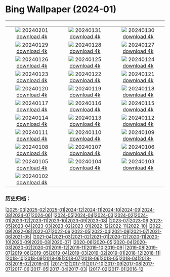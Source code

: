 # Bing Wallpaper (2024-01)
**************
| | | |
| :----: | :----: | :----: |
| ![](https://www.bing.com/th?id=OHR.AlbaceteSpain_EN-IN7833370046_1920x1080.jpg) 20240201 [download 4k](https://www.bing.com/th?id=OHR.AlbaceteSpain_EN-IN7833370046_UHD.jpg) | ![](https://www.bing.com/th?id=OHR.ZebraMother_EN-IN5092330040_1920x1080.jpg) 20240131 [download 4k](https://www.bing.com/th?id=OHR.ZebraMother_EN-IN5092330040_UHD.jpg) | ![](https://www.bing.com/th?id=OHR.MartyrsDayIndia_EN-IN0212578144_1920x1080.jpg) 20240130 [download 4k](https://www.bing.com/th?id=OHR.MartyrsDayIndia_EN-IN0212578144_UHD.jpg) |
| ![](https://www.bing.com/th?id=OHR.GollingerFalls_EN-IN2127634667_1920x1080.jpg) 20240129 [download 4k](https://www.bing.com/th?id=OHR.GollingerFalls_EN-IN2127634667_UHD.jpg) | ![](https://www.bing.com/th?id=OHR.ChannelOutback_EN-IN1616131874_1920x1080.jpg) 20240128 [download 4k](https://www.bing.com/th?id=OHR.ChannelOutback_EN-IN1616131874_UHD.jpg) | ![](https://www.bing.com/th?id=OHR.HawkOwl_EN-IN6306608472_1920x1080.jpg) 20240127 [download 4k](https://www.bing.com/th?id=OHR.HawkOwl_EN-IN6306608472_UHD.jpg) |
| ![](https://www.bing.com/th?id=OHR.RepublicDayIN_EN-IN0100062780_1920x1080.jpg) 20240126 [download 4k](https://www.bing.com/th?id=OHR.RepublicDayIN_EN-IN0100062780_UHD.jpg) | ![](https://www.bing.com/th?id=OHR.AgraFortUP_EN-IN3840610789_1920x1080.jpg) 20240125 [download 4k](https://www.bing.com/th?id=OHR.AgraFortUP_EN-IN3840610789_UHD.jpg) | ![](https://www.bing.com/th?id=OHR.IcelandBeach_EN-IN3783601162_1920x1080.jpg) 20240124 [download 4k](https://www.bing.com/th?id=OHR.IcelandBeach_EN-IN3783601162_UHD.jpg) |
| ![](https://www.bing.com/th?id=OHR.MaldivesAtolls_EN-IN3706143252_1920x1080.jpg) 20240123 [download 4k](https://www.bing.com/th?id=OHR.MaldivesAtolls_EN-IN3706143252_UHD.jpg) | ![](https://www.bing.com/th?id=OHR.SantaCruzSunrise_EN-IN4813866194_1920x1080.jpg) 20240122 [download 4k](https://www.bing.com/th?id=OHR.SantaCruzSunrise_EN-IN4813866194_UHD.jpg) | ![](https://www.bing.com/th?id=OHR.SquirrelNetherlands_EN-IN3567633626_1920x1080.jpg) 20240121 [download 4k](https://www.bing.com/th?id=OHR.SquirrelNetherlands_EN-IN3567633626_UHD.jpg) |
| ![](https://www.bing.com/th?id=OHR.MacaroniPenguins_EN-IN3516700130_1920x1080.jpg) 20240120 [download 4k](https://www.bing.com/th?id=OHR.MacaroniPenguins_EN-IN3516700130_UHD.jpg) | ![](https://www.bing.com/th?id=OHR.PlitviceWinter_EN-IN3453026370_1920x1080.jpg) 20240119 [download 4k](https://www.bing.com/th?id=OHR.PlitviceWinter_EN-IN3453026370_UHD.jpg) | ![](https://www.bing.com/th?id=OHR.ParisBridge_EN-IN3371045784_1920x1080.jpg) 20240118 [download 4k](https://www.bing.com/th?id=OHR.ParisBridge_EN-IN3371045784_UHD.jpg) |
| ![](https://www.bing.com/th?id=OHR.SleepyWolf_EN-IN3304782533_1920x1080.jpg) 20240117 [download 4k](https://www.bing.com/th?id=OHR.SleepyWolf_EN-IN3304782533_UHD.jpg) | ![](https://www.bing.com/th?id=OHR.LakeLouise_EN-IN3194487086_1920x1080.jpg) 20240116 [download 4k](https://www.bing.com/th?id=OHR.LakeLouise_EN-IN3194487086_UHD.jpg) | ![](https://www.bing.com/th?id=OHR.MakarSankrantiKites_EN-IN1385639662_1920x1080.jpg) 20240115 [download 4k](https://www.bing.com/th?id=OHR.MakarSankrantiKites_EN-IN1385639662_UHD.jpg) |
| ![](https://www.bing.com/th?id=OHR.HokkaidoSwans_EN-IN2668123953_1920x1080.jpg) 20240114 [download 4k](https://www.bing.com/th?id=OHR.HokkaidoSwans_EN-IN2668123953_UHD.jpg) | ![](https://www.bing.com/th?id=OHR.HanaHighway_EN-IN2324182593_1920x1080.jpg) 20240113 [download 4k](https://www.bing.com/th?id=OHR.HanaHighway_EN-IN2324182593_UHD.jpg) | ![](https://www.bing.com/th?id=OHR.BukhansanSeoul_EN-IN2243207205_1920x1080.jpg) 20240112 [download 4k](https://www.bing.com/th?id=OHR.BukhansanSeoul_EN-IN2243207205_UHD.jpg) |
| ![](https://www.bing.com/th?id=OHR.LynxSnow_EN-IN7700742978_1920x1080.jpg) 20240111 [download 4k](https://www.bing.com/th?id=OHR.LynxSnow_EN-IN7700742978_UHD.jpg) | ![](https://www.bing.com/th?id=OHR.MilopotamosStairs_EN-IN7483499264_1920x1080.jpg) 20240110 [download 4k](https://www.bing.com/th?id=OHR.MilopotamosStairs_EN-IN7483499264_UHD.jpg) | ![](https://www.bing.com/th?id=OHR.GayathriReservoir_EN-IN7178721819_1920x1080.jpg) 20240109 [download 4k](https://www.bing.com/th?id=OHR.GayathriReservoir_EN-IN7178721819_UHD.jpg) |
| ![](https://www.bing.com/th?id=OHR.BerninaPass_EN-IN9489085308_1920x1080.jpg) 20240108 [download 4k](https://www.bing.com/th?id=OHR.BerninaPass_EN-IN9489085308_UHD.jpg) | ![](https://www.bing.com/th?id=OHR.DevilsMarbles_EN-IN6479219710_1920x1080.jpg) 20240107 [download 4k](https://www.bing.com/th?id=OHR.DevilsMarbles_EN-IN6479219710_UHD.jpg) | ![](https://www.bing.com/th?id=OHR.CrabappleChaffinch_EN-IN8958634852_1920x1080.jpg) 20240106 [download 4k](https://www.bing.com/th?id=OHR.CrabappleChaffinch_EN-IN8958634852_UHD.jpg) |
| ![](https://www.bing.com/th?id=OHR.HarbinFestival_EN-IN5886314487_1920x1080.jpg) 20240105 [download 4k](https://www.bing.com/th?id=OHR.HarbinFestival_EN-IN5886314487_UHD.jpg) | ![](https://www.bing.com/th?id=OHR.GoldenGateLight_EN-IN5018210556_1920x1080.jpg) 20240104 [download 4k](https://www.bing.com/th?id=OHR.GoldenGateLight_EN-IN5018210556_UHD.jpg) | ![](https://www.bing.com/th?id=OHR.VirupakshaTempleIN_EN-IN4741302858_1920x1080.jpg) 20240103 [download 4k](https://www.bing.com/th?id=OHR.VirupakshaTempleIN_EN-IN4741302858_UHD.jpg) |
| ![](https://www.bing.com/th?id=OHR.BhutanSolstice_EN-IN4523335748_1920x1080.jpg) 20240102 [download 4k](https://www.bing.com/th?id=OHR.BhutanSolstice_EN-IN4523335748_UHD.jpg) |  |  |

### 历史归档：

|[2025-03](2025-03/2025-03.md)|[2025-02](2025-02/2025-02.md)|[2025-01](2025-01/2025-01.md)|[2024-12](2024-12/2024-12.md)|[2024-11](2024-11/2024-11.md)|[2024-10](2024-10/2024-10.md)|[2024-09](2024-09/2024-09.md)|[2024-08](2024-08/2024-08.md)|[2024-07](2024-07/2024-07.md)|[2024-06](2024-06/2024-06.md)|
|[2024-05](2024-05/2024-05.md)|[2024-04](2024-04/2024-04.md)|[2024-03](2024-03/2024-03.md)|[2024-02](2024-02/2024-02.md)|[2024-01](2024-01/2024-01.md)|[2023-12](2023-12/2023-12.md)|[2023-11](2023-11/2023-11.md)|[2023-10](2023-10/2023-10.md)|[2023-09](2023-09/2023-09.md)|[2023-08](2023-08/2023-08.md)|
|[2023-07](2023-07/2023-07.md)|[2023-06](2023-06/2023-06.md)|[2023-05](2023-05/2023-05.md)|[2023-04](2023-04/2023-04.md)|[2023-03](2023-03/2023-03.md)|[2023-02](2023-02/2023-02.md)|[2023-01](2023-01/2023-01.md)|[2022-12](2022-12/2022-12.md)|[2022-11](2022-11/2022-11.md)|[2022-10](2022-10/2022-10.md)|
|[2022-09](2022-09/2022-09.md)|[2022-08](2022-08/2022-08.md)|[2022-07](2022-07/2022-07.md)|[2022-06](2022-06/2022-06.md)|[2022-05](2022-05/2022-05.md)|[2022-04](2022-04/2022-04.md)|[2021-08](2021-08/2021-08.md)|[2021-07](2021-07/2021-07.md)|[2021-06](2021-06/2021-06.md)|[2021-05](2021-05/2021-05.md)|
|[2021-04](2021-04/2021-04.md)|[2021-03](2021-03/2021-03.md)|[2021-02](2021-02/2021-02.md)|[2021-01](2021-01/2021-01.md)|[2020-12](2020-12/2020-12.md)|[2020-11](2020-11/2020-11.md)|[2020-10](2020-10/2020-10.md)|[2020-09](2020-09/2020-09.md)|[2020-08](2020-08/2020-08.md)|[2020-07](2020-07/2020-07.md)|
|[2020-06](2020-06/2020-06.md)|[2020-05](2020-05/2020-05.md)|[2020-04](2020-04/2020-04.md)|[2020-03](2020-03/2020-03.md)|[2020-02](2020-02/2020-02.md)|[2020-01](2020-01/2020-01.md)|[2019-12](2019-12/2019-12.md)|[2019-11](2019-11/2019-11.md)|[2019-10](2019-10/2019-10.md)|[2019-09](2019-09/2019-09.md)|
|[2019-08](2019-08/2019-08.md)|[2019-07](2019-07/2019-07.md)|[2019-06](2019-06/2019-06.md)|[2019-05](2019-05/2019-05.md)|[2019-04](2019-04/2019-04.md)|[2019-03](2019-03/2019-03.md)|[2019-02](2019-02/2019-02.md)|[2019-01](2019-01/2019-01.md)|[2018-12](2018-12/2018-12.md)|[2018-11](2018-11/2018-11.md)|
|[2018-10](2018-10/2018-10.md)|[2018-09](2018-09/2018-09.md)|[2018-08](2018-08/2018-08.md)|[2018-07](2018-07/2018-07.md)|[2018-06](2018-06/2018-06.md)|[2018-05](2018-05/2018-05.md)|[2018-04](2018-04/2018-04.md)|[2018-03](2018-03/2018-03.md)|[2018-02](2018-02/2018-02.md)|[2018-01](2018-01/2018-01.md)|
|[2017-12](2017-12/2017-12.md)|[2017-11](2017-11/2017-11.md)|[2017-10](2017-10/2017-10.md)|[2017-09](2017-09/2017-09.md)|[2017-08](2017-08/2017-08.md)|[2017-07](2017-07/2017-07.md)|[2017-06](2017-06/2017-06.md)|[2017-05](2017-05/2017-05.md)|[2017-04](2017-04/2017-04.md)|[2017-03](2017-03/2017-03.md)|
|[2017-02](2017-02/2017-02.md)|[2017-01](2017-01/2017-01.md)|[2016-12](2016-12/2016-12.md)